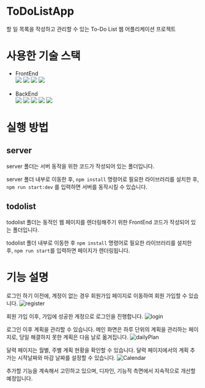 # ToDoListApp

할 일 목록을 작성하고 관리할 수 있는 To-Do List 웹 어플리케이션 프로젝트

# 사용한 기술 스택

-   FrontEnd  
    <img src="https://img.shields.io/badge/javascript-F7DF1E?style=for-the-badge&logo=javascript&logoColor=black">
    <img src="https://img.shields.io/badge/react-61DAFB?style=for-the-badge&logo=react&logoColor=black">
    <img src="https://img.shields.io/badge/zustand-FFCA28?style=for-the-badge&logo=zustand&logoColor=white">
    <img src="https://img.shields.io/badge/Axios-DD0031?style=for-the-badge&logo=axios&logoColor=white">
    <br>
    <br>
-   BackEnd  
     <img src="https://img.shields.io/badge/nestjs-000000?style=for-the-badge&logo=nestjs&logoColor=white">
    <img src="https://img.shields.io/badge/typeorm-23213E?style=for-the-badge&logo=typeorm&logoColor=white">
    <img src="https://img.shields.io/badge/mysql-4479A1?style=for-the-badge&logo=mysql&logoColor=white">
    <img src="https://img.shields.io/badge/jwt-7952B3?style=for-the-badge&logo=JWT&logoColor=white">
    <img src="https://img.shields.io/badge/amazonaws-232F3E?style=for-the-badge&logo=amazonaws&logoColor=white">

# 실행 방법

## server

server 폴더는 서버 동작을 위한 코드가 작성되어 있는 폴더입니다.

server 폴더 내부로 이동한 후, `npm install` 명령어로 필요한 라이브러리를 설치한 후,
`npm run start:dev` 를 입력하면 서버를 동작시킬 수 있습니다.

## todolist

todolist 폴더는 동적인 웹 페이지를 렌더링해주기 위한 FrontEnd 코드가 작성되어 있는 폴더입니다.

todolist 폴더 내부로 이동한 후 `npm install` 명령어로 필요한 라이브러리를 설치한 후,
`npm run start`를 입력하면 페이지가 렌더링됩니다.

# 기능 설명

로그인 하기 이전에, 계정이 없는 경우 회원가입 페이지로 이동하여 회원 가입할 수 있습니다.
![register](https://github.com/cgg7777/ToDoListApp/assets/51906365/4033d142-ad4d-43a2-ac32-376a98133bc0)

회원 가입 이후, 가입에 성공한 계정으로 로그인을 진행합니다.
![login](https://github.com/cgg7777/ToDoListApp/assets/51906365/9a9baa07-a754-4b18-af0b-8798397cbdb0)

로그인 이후 계획을 관리할 수 있습니다.
메인 화면은 하루 단위의 계획을 관리하는 페이지로, 당일 해결하지 못한 계획은 다음 날로 옮겨집니다.
![dailyPlan](https://github.com/cgg7777/ToDoListApp/assets/51906365/3f6d696c-b897-4fd0-9edc-e0ef3f5425f4)

달력 페이지는 월별, 주별 계획 현황을 확인할 수 있습니다.
달력 페이지에서의 계획 추가는 시작날짜와 마감 날짜를 설정할 수 있습니다.
![Calendar](https://github.com/cgg7777/ToDoListApp/assets/51906365/595398a3-b3ef-415f-9a8b-68b77026fdf8)

추가할 기능을 계속해서 고민하고 있으며, 디자인, 기능적 측면에서 지속적으로 개선할 예정입니다.
